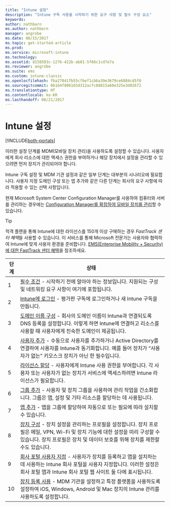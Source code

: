 ```yaml
---
title: "Intune 설정"
description: "Intune 구독 사용을 시작하기 위한 요구 사항 및 필수 구성 요소"
keywords: 
author: nathbarn
ms.author: nathbarn
manager: angrobe
ms.date: 08/15/2017
ms.topic: get-started-article
ms.prod: 
ms.service: microsoft-intune
ms.technology: 
ms.assetid: d158503c-1276-422b-ab81-5f66c1cd7e7a
ms.reviewer: angrobe
ms.suite: ems
ms.custom: intune-classic
ms.openlocfilehash: fba27041fb55cfbef1cbba39e3679ce6884cd5f0
ms.sourcegitcommit: 0b164f806165d312acfc88815a60e325e3d02672
ms.translationtype: HT
ms.contentlocale: ko-KR
ms.lasthandoff: 08/21/2017
---
```

# <a name="set-up-intune"></a>Intune 설정

[!INCLUDE[both-portals](./includes/note-for-both-portals.md)]

이러한 설정 단계를 MDM(모바일 장치 관리)을 사용하도록 설정할 수 있습니다. 사용자에게 회사 리소스에 대한 액세스 권한을 부여하거나 해당 장치에서 설정을 관리할 수 있으려면 먼저 장치가 관리되어야 합니다.

Intune 구독 설정 및 MDM 기관 설정과 같은 일부 단계는 대부분의 시나리오에 필요합니다. 사용자 지정 도메인 구성 또는 앱 추가와 같은 다른 단계는 회사의 요구 사항에 따라 적용할 수 있는 선택 사항입니다.

현재 Microsoft System Center Configuration Manager를 사용하여 컴퓨터와 서버를 관리하는 경우에는 [Configuration Manager를 확장하여 모바일 장치를 관리](https://docs.microsoft.com/sccm/mdm/understand/choose-between-standalone-intune-and-hybrid-mobile-device-management)할 수 있습니다.

>[!TIP]
>적격 플랜을 통해 Intune에 대한 라이선스를 150개 이상 구매하는 경우 *FastTrack 센터 혜택*을 사용할 수 있습니다. 이 서비스를 통해 Microsoft 전문가는 사용자와 협력하여 Intune에 맞게 사용자 환경을 준비합니다. [EMS(Enterprise Mobility + Security)에 대한 FastTrack 센터 혜택](https://docs.microsoft.com/enterprise-mobility-security/Solutions/enterprise-mobility-fasttrack-program)을 참조하세요.



| 단계 | 상태  |
| ------------- |-------------|
| 1  | [필수 조건](supported-devices-browsers.md) - 시작하기 전에 알아야 하는 정보입니다. 지원되는 구성 및 네트워킹 요구 사항이 여기에 포함됩니다.|
| 2 |  [Intune에 로그인](account-sign-up.md) - 평가판 구독에 로그인하거나 새 Intune 구독을 만듭니다. |  
| 3 | [도메인 이름 구성](custom-domain-name-configure.md) - 회사의 도메인 이름이 Intune과 연결되도록 DNS 등록을 설정합니다. 이렇게 하면 Intune에 연결하고 리소스를 사용할 때 사용자에게 친숙한 도메인이 제공됩니다.  |
| 4 | [사용자 추가](users-add.md) - 수동으로 사용자를 추가하거나 Active Directory를 연결하여 사용자를 Intune과 동기화합니다. 예를 들어 장치가 “사용자가 없는” 키오스크 장치가 아닌 한 필수입니다. |
| 5 | [라이선스 할당](licenses-assign.md) - 사용자에게 Intune 사용 권한을 부여합니다. 각 사용자 또는 사용자가 없는 장치가 서비스에 액세스하려면 Intune 라이선스가 필요합니다.|
| 6 |  [그룹 추가](groups-add.md) - 사용자 및 장치 그룹을 사용하여 관리 작업을 간소화합니다. 그룹은 앱, 설정 및 기타 리소스를 할당하는 데 사용됩니다. |
| 7 | [앱 추가](apps-add.md) - 앱을 그룹에 할당하여 자동으로 또는 필요에 따라 설치할 수 있습니다. |
| 8 | [장치 구성](device-profiles.md) - 장치 설정을 관리하는 프로필을 설정합니다. 장치 프로필은 메일, VPN, Wi-Fi 및 장치 기능에 대한 설정을 미리 구성할 수 있습니다. 장치 프로필은 장치 및 데이터 보호를 위해 장치를 제한할 수도 있습니다.  |
| 9 | [회사 포털 사용자 지정](company-portal-app.md) - 사용자가 장치를 등록하고 앱을 설치하는 데 사용하는 Intune 회사 포털을 사용자 지정합니다. 이러한 설정은 회사 포털 앱과 Intune 회사 포털 웹 사이트 둘 다에 표시됩니다. |
| 10 | [장치 등록 사용](mdm-authority-set.md) - MDM 기관을 설정하고 특정 플랫폼을 사용하도록 설정하여 iOS, Windows, Android 및 Mac 장치의 Intune 관리를 사용하도록 설정합니다. |
